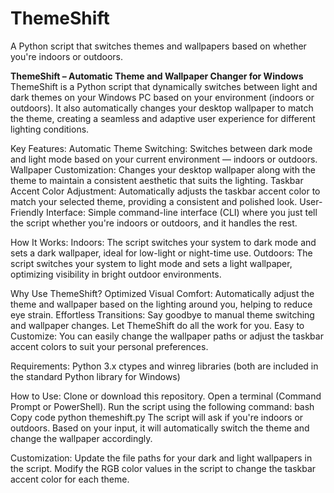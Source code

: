 # ThemeShift
A Python script that switches themes and wallpapers based on whether you're indoors or outdoors.


**ThemeShift – Automatic Theme and Wallpaper Changer for Windows**
ThemeShift is a Python script that dynamically switches between light and dark themes on your Windows PC based on your environment (indoors or outdoors). It also automatically changes your desktop wallpaper to match the theme, creating a seamless and adaptive user experience for different lighting conditions.

Key Features:
Automatic Theme Switching: Switches between dark mode and light mode based on your current environment — indoors or outdoors.
Wallpaper Customization: Changes your desktop wallpaper along with the theme to maintain a consistent aesthetic that suits the lighting.
Taskbar Accent Color Adjustment: Automatically adjusts the taskbar accent color to match your selected theme, providing a consistent and polished look.
User-Friendly Interface: Simple command-line interface (CLI) where you just tell the script whether you're indoors or outdoors, and it handles the rest.

How It Works:
Indoors: The script switches your system to dark mode and sets a dark wallpaper, ideal for low-light or night-time use.
Outdoors: The script switches your system to light mode and sets a light wallpaper, optimizing visibility in bright outdoor environments.

Why Use ThemeShift?
Optimized Visual Comfort: Automatically adjust the theme and wallpaper based on the lighting around you, helping to reduce eye strain.
Effortless Transitions: Say goodbye to manual theme switching and wallpaper changes. Let ThemeShift do all the work for you.
Easy to Customize: You can easily change the wallpaper paths or adjust the taskbar accent colors to suit your personal preferences.


Requirements:
Python 3.x
ctypes and winreg libraries (both are included in the standard Python library for Windows)


How to Use:
Clone or download this repository.
Open a terminal (Command Prompt or PowerShell).
Run the script using the following command:
bash
Copy code
python themeshift.py
The script will ask if you're indoors or outdoors. Based on your input, it will automatically switch the theme and change the wallpaper accordingly.


Customization:
Update the file paths for your dark and light wallpapers in the script.
Modify the RGB color values in the script to change the taskbar accent color for each theme.
